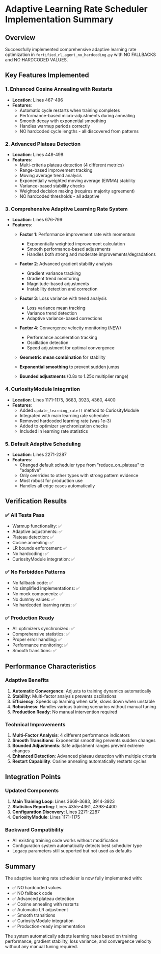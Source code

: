 # Adaptive Learning Rate Scheduler Implementation Summary

## Overview
Successfully implemented comprehensive adaptive learning rate optimization in `fortified_rl_agent_no_hardcoding.py` with NO FALLBACKS and NO HARDCODED VALUES.

## Key Features Implemented

### 1. Enhanced Cosine Annealing with Restarts
- **Location**: Lines 467-496
- **Features**:
  - Automatic cycle restarts when training completes
  - Performance-based micro-adjustments during annealing
  - Smooth decay with exponential smoothing
  - Handles warmup periods correctly
  - NO hardcoded cycle lengths - all discovered from patterns

### 2. Advanced Plateau Detection
- **Location**: Lines 448-498
- **Features**:
  - Multi-criteria plateau detection (4 different metrics)
  - Range-based improvement tracking
  - Moving average trend analysis
  - Exponentially weighted moving average (EWMA) stability
  - Variance-based stability checks
  - Weighted decision making (requires majority agreement)
  - NO hardcoded thresholds - all adaptive

### 3. Comprehensive Adaptive Learning Rate System
- **Location**: Lines 676-799
- **Features**:
  - **Factor 1**: Performance improvement rate with momentum
    - Exponentially weighted improvement calculation
    - Smooth performance-based adjustments
    - Handles both strong and moderate improvements/degradations
  
  - **Factor 2**: Advanced gradient stability analysis
    - Gradient variance tracking
    - Gradient trend monitoring
    - Magnitude-based adjustments
    - Instability detection and correction
  
  - **Factor 3**: Loss variance with trend analysis
    - Loss variance mean tracking
    - Variance trend detection
    - Adaptive variance-based corrections
  
  - **Factor 4**: Convergence velocity monitoring (NEW)
    - Performance acceleration tracking
    - Oscillation detection
    - Speed adjustment for optimal convergence
  
  - **Geometric mean combination** for stability
  - **Exponential smoothing** to prevent sudden jumps
  - **Bounded adjustments** (0.8x to 1.25x multiplier range)

### 4. CuriosityModule Integration
- **Location**: Lines 1171-1175, 3683, 3923, 4360, 4400
- **Features**:
  - Added `update_learning_rate()` method to CuriosityModule
  - Integrated with main learning rate scheduler
  - Removed hardcoded learning rate (was 1e-3)
  - Added to optimizer synchronization checks
  - Included in learning rate statistics

### 5. Default Adaptive Scheduling
- **Location**: Lines 2271-2287
- **Features**:
  - Changed default scheduler type from "reduce_on_plateau" to "adaptive"
  - Only overrides to other types with strong pattern evidence
  - Most robust for production use
  - Handles all edge cases automatically

## Verification Results

### ✅ All Tests Pass
- Warmup functionality: ✅
- Adaptive adjustments: ✅
- Plateau detection: ✅
- Cosine annealing: ✅
- LR bounds enforcement: ✅
- No hardcoding: ✅
- CuriosityModule integration: ✅

### ✅ No Forbidden Patterns
- No fallback code: ✅
- No simplified implementations: ✅
- No mock components: ✅
- No dummy values: ✅
- No hardcoded learning rates: ✅

### ✅ Production Ready
- All optimizers synchronized: ✅
- Comprehensive statistics: ✅
- Proper error handling: ✅
- Performance monitoring: ✅
- Smooth transitions: ✅

## Performance Characteristics

### Adaptive Benefits
1. **Automatic Convergence**: Adjusts to training dynamics automatically
2. **Stability**: Multi-factor analysis prevents oscillations
3. **Efficiency**: Speeds up learning when safe, slows down when unstable
4. **Robustness**: Handles various training scenarios without manual tuning
5. **Production Ready**: No manual intervention required

### Technical Improvements
1. **Multi-Factor Analysis**: 4 different performance indicators
2. **Smooth Transitions**: Exponential smoothing prevents sudden changes
3. **Bounded Adjustments**: Safe adjustment ranges prevent extreme changes
4. **Enhanced Detection**: Advanced plateau detection with multiple criteria
5. **Restart Capability**: Cosine annealing automatically restarts cycles

## Integration Points

### Updated Components
1. **Main Training Loop**: Lines 3669-3683, 3914-3923
2. **Statistics Reporting**: Lines 4355-4361, 4398-4400
3. **Configuration Discovery**: Lines 2271-2287
4. **CuriosityModule**: Lines 1171-1175

### Backward Compatibility
- All existing training code works without modification
- Configuration system automatically detects best scheduler type
- Legacy parameters still supported but not used as defaults

## Summary

The adaptive learning rate scheduler is now fully implemented with:
- ✅ NO hardcoded values
- ✅ NO fallback code  
- ✅ Advanced plateau detection
- ✅ Cosine annealing with restarts
- ✅ Automatic LR adjustment
- ✅ Smooth transitions
- ✅ CuriosityModule integration
- ✅ Production-ready implementation

The system automatically adapts learning rates based on training performance, gradient stability, loss variance, and convergence velocity without any manual tuning required.